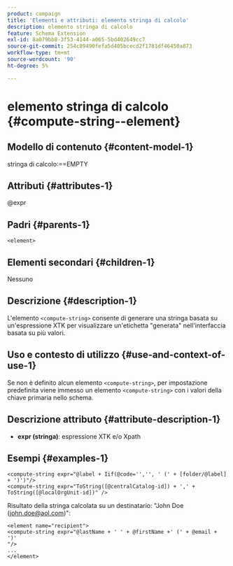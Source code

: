 ```yaml
---
product: campaign
title: 'Elementi e attributi: elemento stringa di calcolo'
description: elemento stringa di calcolo
feature: Schema Extension
exl-id: 8a079bb8-3f53-4144-a065-5bd402649cc7
source-git-commit: 254c89490fefa5d405bcecd2f1781df46450a873
workflow-type: tm+mt
source-wordcount: '90'
ht-degree: 5%

---
```


# elemento stringa di calcolo {#compute-string--element}


## Modello di contenuto {#content-model-1}

stringa di calcolo:==EMPTY

## Attributi {#attributes-1}

@expr

## Padri {#parents-1}

`<element>`

## Elementi secondari {#children-1}

Nessuno

## Descrizione {#description-1}

L&#39;elemento `<compute-string>` consente di generare una stringa basata su un&#39;espressione XTK per visualizzare un&#39;etichetta &quot;generata&quot; nell&#39;interfaccia basata su più valori.

## Uso e contesto di utilizzo {#use-and-context-of-use-1}

Se non è definito alcun elemento `<compute-string>`, per impostazione predefinita viene immesso un elemento `<compute-string>` con i valori della chiave primaria nello schema.

## Descrizione attributo {#attribute-description-1}

* **expr (stringa)**: espressione XTK e/o Xpath

## Esempi {#examples-1}

```
<compute-string expr="@label + Iif(@code='','', ' (' + [folder/@label] + ')')"/>  
<compute-string expr="ToString([@centralCatalog-id]) + ',' + ToString([@localOrgUnit-id])" />
```

Risultato della stringa calcolata su un destinatario: &quot;John Doe (john.doe@aol.com)&quot;:

```
<element name="recipient">
<compute-string expr="@lastName + ' ' + @firstName +' (' + @email + ')'
"/>
...
</element>
```
